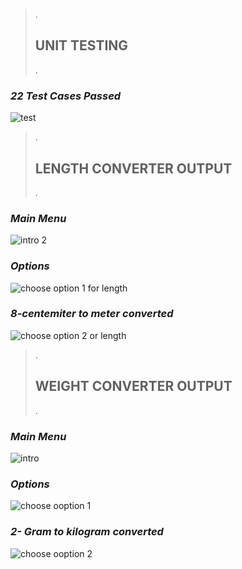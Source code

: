 > .
> ## **UNIT TESTING**
> .
### *22 Test Cases Passed*
![test](https://user-images.githubusercontent.com/94619066/161367974-36efd717-b7c5-47c0-8a9f-9be93812a59b.PNG)

> .
> ## **LENGTH CONVERTER OUTPUT**
> .

### *Main Menu*
![intro 2](https://user-images.githubusercontent.com/94619066/161367531-2cc9d6b1-3313-4b1a-ad4d-a691f28b6318.PNG)

### *Options*
![choose option 1 for length](https://user-images.githubusercontent.com/94619066/161367619-29302da8-dea5-43fa-a01a-0d94cc113327.PNG)

### *8-centemiter to meter converted*
![choose option 2 or length](https://user-images.githubusercontent.com/94619066/161367655-b89971aa-064b-4fec-86e1-6d7ed3ba3684.PNG)

> .
> ## **WEIGHT CONVERTER OUTPUT**
> .


### *Main Menu*
![intro](https://user-images.githubusercontent.com/94619066/161367809-f7ef1801-53f9-49b3-97a3-968666d5338e.PNG)

### *Options*
![choose ooption 1](https://user-images.githubusercontent.com/94619066/161367807-3e4c5e16-5a20-4b34-87c9-2cbcd3159efa.PNG)

### *2- Gram to kilogram converted*
![choose ooption 2](https://user-images.githubusercontent.com/94619066/161367808-e6b29839-8888-469f-a8f9-b79ad460bcf1.PNG)

